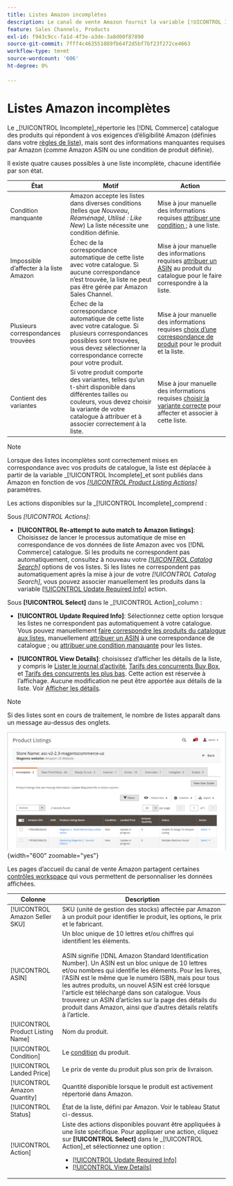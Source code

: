 ```yaml
---
title: Listes Amazon incomplètes
description: Le canal de vente Amazon fournit la variable [!UICONTROL Incomplete] pour vous aider à identifier et à répondre aux exigences d’éligibilité de vos listes Amazon incomplètes.
feature: Sales Channels, Products
exl-id: f943c9cc-fa1d-4f3e-a3de-3a8d00f87890
source-git-commit: 7fff4c463551089fb64f2d5bf7bf23f272ce4663
workflow-type: tm+mt
source-wordcount: '606'
ht-degree: 0%

---
```


# Listes Amazon incomplètes

Le _[!UICONTROL Incomplete]_répertorie les [!DNL Commerce] catalogue des produits qui répondent à vos exigences d’éligibilité Amazon (définies dans votre [règles de liste](./listing-rules.md)), mais sont des informations manquantes requises par Amazon (comme Amazon ASIN ou une condition de produit définie).

Il existe quatre causes possibles à une liste incomplète, chacune identifiée par son état.

| État | Motif | Action |
|------------------------------------|-------------------------------------------------------------------------------------------------------------------------------------------------------------------------------------------------|----------------------------------------------------------------------------------------------------------------------------------------------------------------------------------------------------------------|
| Condition manquante | Amazon accepte les listes dans diverses conditions (telles que _Nouveau_, _Réaménagé_, _Utilisé : Like New_) La liste nécessite une condition définie. | Mise à jour manuelle des informations requises [attribuer une condition ;](./amazon-manually-update-incomplete-listing.md#update-required-info-missing-condition) à une liste. |
| Impossible d’affecter à la liste Amazon | Échec de la correspondance automatique de cette liste avec votre catalogue. Si aucune correspondance n’est trouvée, la liste ne peut pas être gérée par Amazon Sales Channel. | Mise à jour manuelle des informations requises [attribuer un ASIN](./amazon-manually-update-incomplete-listing.md#update-required-info-unable-to-assign-to-amazon-listing) au produit du catalogue pour le faire correspondre à la liste. |
| Plusieurs correspondances trouvées | Échec de la correspondance automatique de cette liste avec votre catalogue. Si plusieurs correspondances possibles sont trouvées, vous devez sélectionner la correspondance correcte pour votre produit. | Mise à jour manuelle des informations requises [choix d’une correspondance de produit](./amazon-manually-update-incomplete-listing.md#update-required-info-multiple-matches-found) pour le produit et la liste. |
| Contient des variantes | Si votre produit comporte des variantes, telles qu’un t-shirt disponible dans différentes tailles ou couleurs, vous devez choisir la variante de votre catalogue à attribuer et à associer correctement à la liste. | Mise à jour manuelle des informations requises [choisir la variante correcte](./amazon-manually-update-incomplete-listing.md#update-required-info-has-variants) pour affecter et associer à cette liste. |

>[!NOTE]
>Lorsque des listes incomplètes sont correctement mises en correspondance avec vos produits de catalogue, la liste est déplacée à partir de la variable _[!UICONTROL Incomplete]_et sont publiés dans Amazon en fonction de vos [_[!UICONTROL Product Listing Actions]_](./product-listing-actions.md) paramètres.

Les actions disponibles sur la _[!UICONTROL Incomplete]_comprend :

Sous _[!UICONTROL Actions]_:

- **[!UICONTROL Re-attempt to auto match to Amazon listings]**: Choisissez de lancer le processus automatique de mise en correspondance de vos données de liste Amazon avec vos [!DNL Commerce] catalogue. Si les produits ne correspondent pas automatiquement, consultez à nouveau votre [_[!UICONTROL Catalog Search]_](./catalog-search.md) options de vos listes. Si les listes ne correspondent pas automatiquement après la mise à jour de votre _[!UICONTROL Catalog Search]_, vous pouvez associer manuellement les produits dans la variable [[!UICONTROL Update Required Info]](./amazon-manually-update-incomplete-listing.md#update-required-info-multiple-matches-found) action.

Sous **[!UICONTROL Select]** dans le _[!UICONTROL Action]_column :

- **[!UICONTROL Update Required Info]**: Sélectionnez cette option lorsque les listes ne correspondent pas automatiquement à votre catalogue. Vous pouvez manuellement [faire correspondre les produits du catalogue aux listes](./amazon-manually-update-incomplete-listing.md#update-required-info-multiple-matches-found), manuellement [attribuer un ASIN](./amazon-manually-update-incomplete-listing.md#update-required-info-unable-to-assign-to-amazon-listing) à une correspondance de catalogue ; ou [attribuer une condition manquante](./amazon-manually-update-incomplete-listing.md#update-required-info-missing-condition) pour les listes.

- **[!UICONTROL View Details]**: choisissez d’afficher les détails de la liste, y compris le [Lister le journal d’activité](./product-listing-details.md#listing-activity-log), [Tarifs des concurrents Buy Box](./product-listing-details.md#buy-box-competitor-pricing), et [Tarifs des concurrents les plus bas](./product-listing-details.md#lowest-competitor-pricing). Cette action est réservée à l’affichage. Aucune modification ne peut être apportée aux détails de la liste. Voir [Afficher les détails](./product-listing-details.md).

>[!NOTE]
>
>Si des listes sont en cours de traitement, le nombre de listes apparaît dans un message au-dessus des onglets.

![Listes Amazon incomplètes](assets/amazon-incomplete-listings.png){width="600" zoomable="yes"}

Les pages d’accueil du canal de vente Amazon partagent certaines [contrôles workspace](./workspace-controls.md) qui vous permettent de personnaliser les données affichées.

| Colonne | Description |
|-----------------------------------|------------------------------------------------------------------------------------------------------------------------------------------------------------------------------------------------------------------------------------------------------------------------------------------------------------------------------------------------------------------------------------------------------------------------------------------------------------------------------------------|
| [!UICONTROL Amazon Seller SKU] | SKU (unité de gestion des stocks) affectée par Amazon à un produit pour identifier le produit, les options, le prix et le fabricant. |
| [!UICONTROL ASIN] | Un bloc unique de 10 lettres et/ou chiffres qui identifient les éléments.<br><br>ASIN signifie [!DNL Amazon Standard Identification Number]. Un ASIN est un bloc unique de 10 lettres et/ou nombres qui identifie les éléments. Pour les livres, l&#39;ASIN est le même que le numéro ISBN, mais pour tous les autres produits, un nouvel ASIN est créé lorsque l&#39;article est téléchargé dans son catalogue. Vous trouverez un ASIN d’articles sur la page des détails du produit dans Amazon, ainsi que d’autres détails relatifs à l’article. |
| [!UICONTROL Product Listing Name] | Nom du produit. |
| [!UICONTROL Condition] | Le [condition](./product-listing-condition.md) du produit. |
| [!UICONTROL Landed Price] | Le prix de vente du produit plus son prix de livraison. |
| [!UICONTROL Amazon Quantity] | Quantité disponible lorsque le produit est activement répertorié dans Amazon. |
| [!UICONTROL Status] | État de la liste, défini par Amazon. Voir le tableau Statut ci-dessus. |
| [!UICONTROL Action] | Liste des actions disponibles pouvant être appliquées à une liste spécifique. Pour appliquer une action, cliquez sur **[!UICONTROL Select]** dans le _[!UICONTROL Action]_et sélectionnez une option :<ul><li>[[!UICONTROL Update Required Info]](./amazon-manually-update-incomplete-listing.md)</li><li>[[!UICONTROL View Details]](./product-listing-details.md)</li></ul> |
